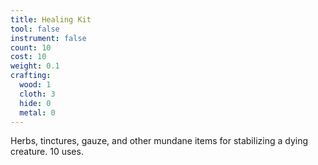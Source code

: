 ```yaml
---
title: Healing Kit
tool: false
instrument: false
count: 10
cost: 10
weight: 0.1
crafting:
  wood: 1
  cloth: 3
  hide: 0
  metal: 0
---
```

Herbs, tinctures, gauze, and other mundane items for stabilizing a dying creature. 10 uses.
